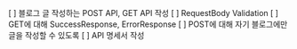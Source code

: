 [ ] 블로그 글 작성하는 POST API, GET API 작성
[ ] RequestBody Validation
[ ] GET에 대해 SuccessResponse, ErrorResponse
[ ] POST에 대해 자기 블로그에만 글을 작성할 수 있도록
[ ] API 명세서 작성
